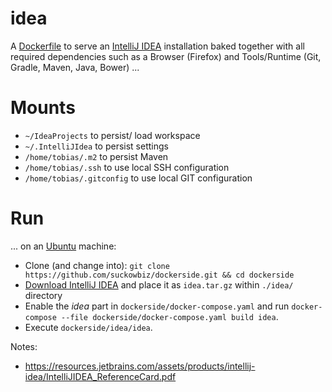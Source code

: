 # idea
A [Dockerfile](http://docs.docker.com/engine/reference/builder/) to serve 
an [IntelliJ IDEA](https://www.jetbrains.com/idea/download/) installation 
baked together with all required dependencies such as a Browser (Firefox) 
and Tools/Runtime (Git, Gradle, Maven, Java, Bower) ...

# Mounts
- `~/IdeaProjects` to persist/ load workspace
- `~/.IntelliJIdea` to persist settings
- `/home/tobias/.m2` to persist Maven
- `/home/tobias/.ssh` to use local SSH configuration
- `/home/tobias/.gitconfig` to use local GIT configuration

# Run
...  on an [Ubuntu](http://www.ubuntu.com/download/desktop) machine:
- Clone (and change into): `git clone https://github.com/suckowbiz/dockerside.git && cd dockerside`
- [Download IntelliJ IDEA](https://www.jetbrains.com/idea/download/) and place it as `idea.tar.gz` within `./idea/` directory
- Enable the *idea* part in `dockerside/docker-compose.yaml` and run `docker-compose --file dockerside/docker-compose.yaml build idea`.
- Execute `dockerside/idea/idea`.

Notes:
- https://resources.jetbrains.com/assets/products/intellij-idea/IntelliJIDEA_ReferenceCard.pdf
